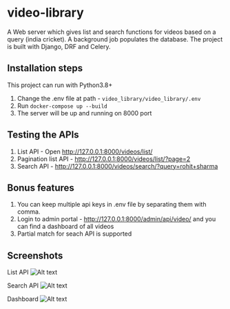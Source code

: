 # video-library

A Web server which gives list and search functions for videos based on a query (india cricket). A background job populates the database. The project is built with Django, DRF and Celery.




## Installation steps

This project can run with Python3.8+

1. Change the .env file at path - `video_library/video_library/.env`
2. Run `docker-compose up --build`
3. The server will be up and running on 8000 port



## Testing the APIs
1. List API - Open http://127.0.0.1:8000/videos/list/ 
2. Pagination list API - http://127.0.0.1:8000/videos/list/?page=2
2. Search API - http://127.0.0.1:8000/videos/search/?query=rohit+sharma


## Bonus features
1. You can keep multiple api keys in .env file by separating them with comma. 
2. Login to admin portal - http://127.0.0.1:8000/admin/api/video/ and you can find a dashboard of all videos
3. Partial match for seach API is supported


## Screenshots
List API
![Alt text](.//screenshots/list.png "List API")

Search API
![Alt text](.//screenshots/search.png?raw=true "Search API")


Dashboard
![Alt text](.//screenshots/dashboard.png?raw=true "Dashboard")

